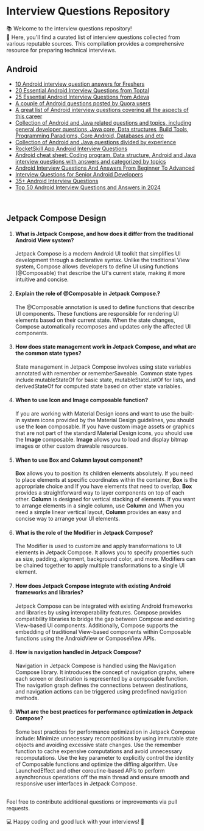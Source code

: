
# Interview Questions Repository

📚 Welcome to the interview questions repository!<br>
🌟 Here, you'll find a curated list of interview questions collected from various reputable sources. This compilation provides a comprehensive resource for preparing technical interviews.

## Android
<ul dir="auto">
<li><a href="http://www.careerride.com/android-interview-questions.aspx" rel="nofollow">10 Android interview question answers for Freshers</a></li>
<li><a href="http://www.toptal.com/android/interview-questions" rel="nofollow">20 Essential Android Interview Questions from Toptal</a></li>
<li><a href="https://adevait.com/android/interview-questions" rel="nofollow">25 Essential Android Interview Questions from Adeva</a></li>
<li><a href="https://www.quora.com/What-are-good-job-interview-questions-for-an-Android-developer" rel="nofollow">A couple of Android questions posted by Quora users</a></li>
<li><a href="http://www.tutorialspoint.com/android/android_interview_questions.htm" rel="nofollow">A great list of Android interview questions covering all the aspects of this career</a></li>
<li><a href="https://github.com/derekargueta/Android-Interview-Questions">Collection of Android and Java related questions and topics, including general developer questions, Java core, Data structures, Build Tools, Programming Paradigms, Core Android, Databases and etc</a></li>
<li><a href="https://medium.com/@neteinstein/not-another-android-interviews-article-the-questions-3dedafa30bec" rel="nofollow">Collection of Android and Java questions divided by experience</a></li>
<li><a href="https://github.com/mindash/android-structured-interview">RocketSkill App Android Interview Questions</a></li>
<li><a href="https://github.com/anitaa1990/Android-Cheat-sheet">Android cheat sheet: Coding program, Data structure, Android and Java interview questions with answers and categorized by topics</a></li>
<li><a href="https://www.andreasschrade.com/2017/02/23/android-interview-questions/" rel="nofollow">Android Interview Questions And Answers From Beginner To Advanced</a></li>
<li><a href="https://github.com/mohsenoid/Android-Interview-Questions">Interview Questions for Senior Android Developers</a></li>
<li><a href="https://www.interviewbit.com/android-interview-questions/" rel="nofollow">35+ Android Interview Questions</a></li>
<li><a href="https://www.edureka.co/blog/interview-questions/top-android-interview-questions-for-beginners/ rel="nofollow">Top 50 Android Interview Questions and Answers in 2024</a></li>
</ul>
<br>

## Jetpack Compose Design
<ol dir="auto">
<li>
<h4 tabindex="-1" dir="auto"><a class="anchor" aria-hidden="true" tabindex="-1"></a>What is Jetpack Compose, and how does it differ from the traditional Android View system?</h4>
<p dir="auto">Jetpack Compose is a modern Android UI toolkit that simplifies UI development through a declarative syntax. Unlike the traditional View system, Compose allows developers to define UI using functions (@Composable) that describe the UI's current state, making it more intuitive and concise.</p>
</li>
<li>
<h4 tabindex="-1" dir="auto"><a class="anchor" aria-hidden="true" tabindex="-1" ></a>Explain the role of @Composable in Jetpack Compose.?</h4>
<p dir="auto">The @Composable annotation is used to define functions that describe UI components. These functions are responsible for rendering UI elements based on their current state. When the state changes, Compose automatically recomposes and updates only the affected UI components.</p>
</li>
<li>
<h4 tabindex="-1" dir="auto"><a class="anchor" aria-hidden="true" tabindex="-1"></a>How does state management work in Jetpack Compose, and what are the common state types?</h4>
<p dir="auto">State management in Jetpack Compose involves using state variables annotated with remember or rememberSaveable. Common state types include mutableStateOf for basic state, mutableStateListOf for lists, and derivedStateOf for computed state based on other state variables.</p>
</li>
<li>
<h4 tabindex="-1" dir="auto"><a class="anchor" aria-hidden="true" tabindex="-1"></a>When to use Icon and Image composable function?</h4>
<p dir="auto">If you are working with Material Design icons and want to use the built-in system icons provided by the Material Design guidelines, you should use the <b>Icon</b> composable. If you have custom image assets or graphics that are not part of the standard Material Design icons, you should use the <b>Image</b> composable. <b>Image</b> allows you to load and display bitmap images or other custom drawable resources.</p>
</li>
<li>
<h4 tabindex="-1" dir="auto"><a class="anchor" aria-hidden="true" tabindex="-1"></a>When to use Box and Column layout component?</h4>
<p dir="auto"><b>Box</b> allows you to position its children elements absolutely. If you need to place elements at specific coordinates within the container, <b>Box</b> is the appropriate choice and If you have elements that need to overlap, <b>Box</b> provides a straightforward way to layer components on top of each other. <b>Column</b> is designed for vertical stacking of elements. If you want to arrange elements in a single column, use <b>Column</b> and When you need a simple linear vertical layout, <b>Column</b> provides an easy and concise way to arrange your UI elements.</p>
</li>
<li>
<h4 tabindex="-1" dir="auto"><a class="anchor" aria-hidden="true" tabindex="-1"></a>What is the role of the Modifier in Jetpack Compose?</h4>
<p dir="auto">The Modifier is used to customize and apply transformations to UI elements in Jetpack Compose. It allows you to specify properties such as size, padding, alignment, background color, and more. Modifiers can be chained together to apply multiple transformations to a single UI element.</p>
</li>
<li>
<h4 tabindex="-1" dir="auto"><a class="anchor" aria-hidden="true" tabindex="-1"></a>How does Jetpack Compose integrate with existing Android frameworks and libraries?</h4>
<p dir="auto">Jetpack Compose can be integrated with existing Android frameworks and libraries by using interoperability features. Compose provides compatibility libraries to bridge the gap between Compose and existing View-based UI components. Additionally, Compose supports the embedding of traditional View-based components within Composable functions using the AndroidView or ComposeView APIs.</p>
</li>
<li>
<h4 tabindex="-1" dir="auto"><a class="anchor" aria-hidden="true" tabindex="-1"></a>How is navigation handled in Jetpack Compose?</h4>
<p dir="auto">Navigation in Jetpack Compose is handled using the Navigation Compose library. It introduces the concept of navigation graphs, where each screen or destination is represented by a composable function. The navigation graph defines the connections between destinations, and navigation actions can be triggered using predefined navigation methods.</p>
</li>
<li>
<h4 tabindex="-1" dir="auto"><a class="anchor" aria-hidden="true" tabindex="-1"></a>What are the best practices for performance optimization in Jetpack Compose?</h4>
<p dir="auto">Some best practices for performance optimization in Jetpack Compose include:
Minimize unnecessary recompositions by using immutable state objects and avoiding excessive state changes.
Use the remember function to cache expensive computations and avoid unnecessary recomputations.
Use the key parameter to explicitly control the identity of Composable functions and optimize the diffing algorithm.
Use LaunchedEffect and other coroutine-based APIs to perform asynchronous operations off the main thread and ensure smooth and responsive user interfaces in Jetpack Compose.</p>
</li>
</ol>
<br>
Feel free to contribute additional questions or improvements via pull requests.<br><br>
💻 Happy coding and good luck with your interviews! 🚀

